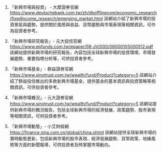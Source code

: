 

1. 「新興市場與投資」 - 大摩證券官網
https://www.deutschebank.com.tw/zh/dbofflinecom/economic_research/fixedincome_research/emerging_market.html
該網站介紹了新興市場的投資景氣與趨勢，提供關於風險與收益、貨幣趨勢與市場表現等相關資訊，可作為投資者參考。

2. 「新興市場研究報告」- 元大投信官網
https://www.epfunds.com.tw/epaper/5R-JV/000/06000105000512.pdf
該網站提供新興市場的研究報告，內容包括全球新興市場的投資環境、市場發展趨勢、重要指標分析等，可供投資者參考。

3. 「新興市場基金」- 群益證券官網
https://www.sinotrust.com.tw/wealth/fund/Product?category=5
該網站介紹了群益投信推出的多款新興市場基金，提供基金的基本資訊與投資策略等相關資訊，可供投資者參考。

4. 「新興市場概況」- 元大證券官網
https://www.sinotrust.com.tw/wealth/fund/Product?category=5
該網站提供新興市場的概況報告，包括全球新興市場的經濟發展、政策趨勢、股市表現等相關資訊，可供投資者參考。

5. 「新興市場動態」- 小艾財經網
https://finance.sina.com.cn/global/china.shtml
該網站提供全球新興市場的實時動態更新，包括新興市場的股市表現、經濟發展趨勢、貨幣政策、地緣風險等方面的新聞報導，可供投資者及時掌握市場動向。